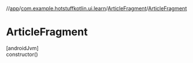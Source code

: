 //[app](../../../index.md)/[com.example.hotstuffkotlin.ui.learn](../index.md)/[ArticleFragment](index.md)/[ArticleFragment](-article-fragment.md)

# ArticleFragment

[androidJvm]\
constructor()
